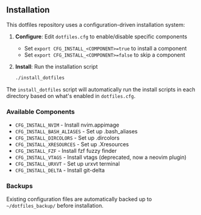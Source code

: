 ## Installation

This dotfiles repository uses a configuration-driven installation system:

1. **Configure**: Edit `dotfiles.cfg` to enable/disable specific components
   - Set `export CFG_INSTALL_<COMPONENT>=true` to install a component
   - Set `export CFG_INSTALL_<COMPONENT>=false` to skip a component

2. **Install**: Run the installation script
   ```bash
   ./install_dotfiles
   ```

The `install_dotfiles` script will automatically run the install scripts in each directory based on what's enabled in `dotfiles.cfg`.

### Available Components

- `CFG_INSTALL_NVIM` - Install nvim.appimage
- `CFG_INSTALL_BASH_ALIASES` - Set up .bash_aliases
- `CFG_INSTALL_DIRCOLORS` - Set up .dircolors
- `CFG_INSTALL_XRESOURCES` - Set up .Xresources
- `CFG_INSTALL_FZF` - Install fzf fuzzy finder
- `CFG_INSTALL_VTAGS` - Install vtags (deprecated, now a neovim plugin)
- `CFG_INSTALL_URXVT` - Set up urxvt terminal
- `CFG_INSTALL_DELTA` - Install git-delta

### Backups

Existing configuration files are automatically backed up to `~/dotfiles_backup/` before installation.
